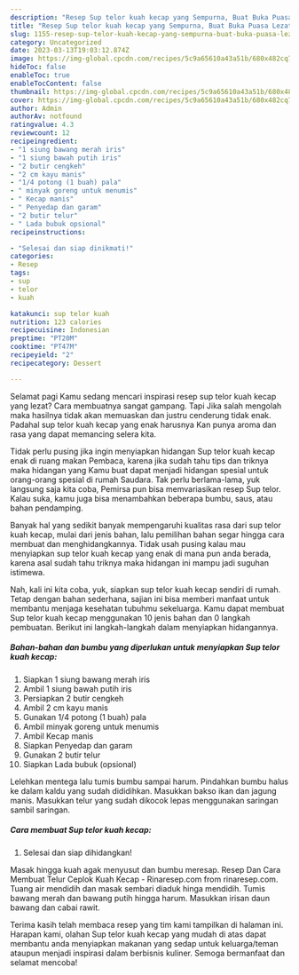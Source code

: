 ```yaml
---
description: "Resep Sup telor kuah kecap yang Sempurna, Buat Buka Puasa Lezat"
title: "Resep Sup telor kuah kecap yang Sempurna, Buat Buka Puasa Lezat"
slug: 1155-resep-sup-telor-kuah-kecap-yang-sempurna-buat-buka-puasa-lezat
category: Uncategorized
date: 2023-03-13T19:03:12.874Z
image: https://img-global.cpcdn.com/recipes/5c9a65610a43a51b/680x482cq70/sup-telor-kuah-kecap-foto-resep-utama.jpg
hideToc: false
enableToc: true
enableTocContent: false
thumbnail: https://img-global.cpcdn.com/recipes/5c9a65610a43a51b/680x482cq70/sup-telor-kuah-kecap-foto-resep-utama.jpg
cover: https://img-global.cpcdn.com/recipes/5c9a65610a43a51b/680x482cq70/sup-telor-kuah-kecap-foto-resep-utama.jpg
author: Admin
authorAv: notfound
ratingvalue: 4.3
reviewcount: 12
recipeingredient:
- "1 siung bawang merah iris"
- "1 siung bawah putih iris"
- "2 butir cengkeh"
- "2 cm kayu manis"
- "1/4 potong (1 buah) pala"
- " minyak goreng untuk menumis"
- " Kecap manis"
- " Penyedap dan garam"
- "2 butir telur"
- " Lada bubuk opsional"
recipeinstructions:

- "Selesai dan siap dinikmati!"
categories:
- Resep
tags:
- sup
- telor
- kuah

katakunci: sup telor kuah 
nutrition: 123 calories
recipecuisine: Indonesian
preptime: "PT20M"
cooktime: "PT47M"
recipeyield: "2"
recipecategory: Dessert

---
```



Selamat pagi Kamu sedang mencari inspirasi resep sup telor kuah kecap yang lezat? Cara membuatnya sangat gampang. Tapi Jika salah mengolah maka hasilnya tidak akan memuaskan dan justru cenderung tidak enak. Padahal sup telor kuah kecap yang enak harusnya Kan punya aroma dan rasa yang dapat memancing selera kita.


Tidak perlu pusing jika ingin menyiapkan hidangan Sup telor kuah kecap enak di ruang makan Pembaca, karena jika sudah tahu tips dan triknya maka hidangan yang Kamu buat dapat menjadi hidangan spesial untuk orang-orang spesial di rumah Saudara. Tak perlu berlama-lama, yuk langsung saja kita coba, Pemirsa pun bisa memvariasikan resep Sup telor. Kalau suka, kamu juga bisa menambahkan beberapa bumbu, saus, atau bahan pendamping.

Banyak hal yang sedikit banyak mempengaruhi kualitas rasa dari sup telor kuah kecap, mulai dari jenis bahan, lalu pemilihan bahan segar hingga cara membuat dan menghidangkannya. Tidak usah pusing kalau mau menyiapkan sup telor kuah kecap yang enak di mana pun anda berada, karena asal sudah tahu triknya maka hidangan ini mampu jadi suguhan istimewa.


Nah, kali ini kita coba, yuk, siapkan sup telor kuah kecap sendiri di rumah. Tetap dengan bahan sederhana, sajian ini bisa memberi manfaat untuk membantu menjaga kesehatan tubuhmu sekeluarga. Kamu dapat membuat Sup telor kuah kecap menggunakan 10 jenis bahan dan 0 langkah pembuatan. Berikut ini langkah-langkah dalam menyiapkan hidangannya.

<!--inarticleads1-->

##### Bahan-bahan dan bumbu yang diperlukan untuk menyiapkan Sup telor kuah kecap:

1. Siapkan 1 siung bawang merah iris
1. Ambil 1 siung bawah putih iris
1. Persiapkan 2 butir cengkeh
1. Ambil 2 cm kayu manis
1. Gunakan 1/4 potong (1 buah) pala
1. Ambil  minyak goreng untuk menumis
1. Ambil  Kecap manis
1. Siapkan  Penyedap dan garam
1. Gunakan 2 butir telur
1. Siapkan  Lada bubuk (opsional)


Lelehkan mentega lalu tumis bumbu sampai harum. Pindahkan bumbu halus ke dalam kaldu yang sudah dididihkan. Masukkan bakso ikan dan jagung manis. Masukkan telur yang sudah dikocok lepas menggunakan saringan sambil saringan. 

<!--inarticleads2-->

##### Cara membuat Sup telor kuah kecap:


1. Selesai dan siap dihidangkan!

Masak hingga kuah agak menyusut dan bumbu meresap. Resep Dan Cara Membuat Telur Ceplok Kuah Kecap - Rinaresep.com from rinaresep.com. Tuang air mendidih dan masak sembari diaduk hinga mendidih. Tumis bawang merah dan bawang putih hingga harum. Masukkan irisan daun bawang dan cabai rawit. 

Terima kasih telah membaca resep yang tim kami tampilkan di halaman ini. Harapan kami, olahan Sup telor kuah kecap yang mudah di atas dapat membantu anda menyiapkan makanan yang sedap untuk keluarga/teman ataupun menjadi inspirasi dalam berbisnis kuliner. Semoga bermanfaat dan selamat mencoba!
